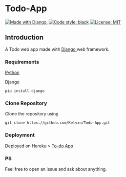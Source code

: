 # Todo-App


<a href="http://www.djangoproject.com/"><img src="https://www.djangoproject.com/m/img/badges/djangomade124x25.gif" border="0" alt="Made with Django." title="Made with Django."/></a>
[![Code style: black](https://img.shields.io/badge/code%20style-black-000000.svg)](https://github.com/psf/black)
[![License: MIT](https://img.shields.io/badge/License-MIT-yellow.svg)](https://opensource.org/licenses/MIT)



<h2> Introduction </h2>
A Todo web app made with <a href="djangoproject.com"> Django </a> web framework.

<h3> Requirements </h3>
<a href="python.org"> Python </a>

Django
```
pip install django
```

<h3> Clone Repository </h3>
Clone the repository using

```
git clone https://github.com/Kelvxn/Todo-App.git
```

<h3> Deployment </h3>
Deployed on Heroku >  <a href="https://klvn-todo.herokuapp.com"> To-do App </a>

<h3> PS </h3>
Feel free to open an issue and ask about anything.
